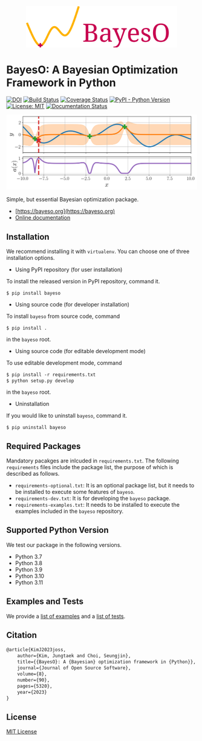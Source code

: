 <p align="center">
<img src="docs/_static/assets/logo_bayeso_capitalized.svg" width="400" />
</p>

# BayesO: A Bayesian Optimization Framework in Python
[![DOI](https://joss.theoj.org/papers/10.21105/joss.05320/status.svg)](https://doi.org/10.21105/joss.05320)
[![Build Status](https://github.com/jungtaekkim/bayeso/actions/workflows/pytest.yml/badge.svg)](https://github.com/jungtaekkim/bayeso/actions/workflows/pytest.yml)
[![Coverage Status](https://coveralls.io/repos/github/jungtaekkim/bayeso/badge.svg?branch=main)](https://coveralls.io/github/jungtaekkim/bayeso?branch=main)
[![PyPI - Python Version](https://img.shields.io/pypi/pyversions/bayeso)](https://pypi.org/project/bayeso/)
[![License: MIT](https://img.shields.io/badge/License-MIT-yellow.svg)](https://opensource.org/licenses/MIT)
[![Documentation Status](https://readthedocs.org/projects/bayeso/badge/?version=main)](https://bayeso.readthedocs.io/en/main/?badge=main)

<p align="center">
<img src="docs/_static/steps/ei.gif" width="600" />
</p>

Simple, but essential Bayesian optimization package.

* [https://bayeso.org](https://bayeso.org)
* [Online documentation](https://bayeso.readthedocs.io)

## Installation
We recommend installing it with `virtualenv`.
You can choose one of three installation options.

* Using PyPI repository (for user installation)

To install the released version in PyPI repository, command it.

```shell
$ pip install bayeso
```

* Using source code (for developer installation)

To install `bayeso` from source code, command

```shell
$ pip install .
```
in the `bayeso` root.

* Using source code (for editable development mode)

To use editable development mode, command

```shell
$ pip install -r requirements.txt
$ python setup.py develop
```
in the `bayeso` root.

* Uninstallation

If you would like to uninstall `bayeso`, command it.

```shell
$ pip uninstall bayeso
```

## Required Packages
Mandatory pacakges are inlcuded in `requirements.txt`.
The following `requirements` files include the package list, the purpose of which is described as follows.

* `requirements-optional.txt`: It is an optional package list, but it needs to be installed to execute some features of `bayeso`.
* `requirements-dev.txt`: It is for developing the `bayeso` package.
* `requirements-examples.txt`: It needs to be installed to execute the examples included in the `bayeso` repository.

## Supported Python Version
We test our package in the following versions.

* Python 3.7
* Python 3.8
* Python 3.9
* Python 3.10
* Python 3.11

## Examples and Tests
We provide a [list of examples](EXAMPLES.md) and a [list of tests](TESTS.md).

## Citation
```
@article{KimJ2023joss,
    author={Kim, Jungtaek and Choi, Seungjin},
    title={{BayesO}: A {Bayesian} optimization framework in {Python}},
    journal={Journal of Open Source Software},
    volume={8},
    number={90},
    pages={5320},
    year={2023}
}
```

## License
[MIT License](LICENSE)
